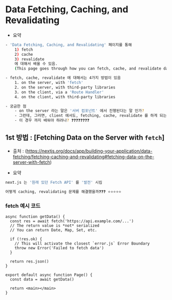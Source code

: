 



# Data Fetching, Caching, and Revalidating


- 요약 
``` bash
- 'Data Fetching, Caching, and Revalidating' 페이지를 통해 
	1) fetch 
	2) cache
	3) revalidate 
	에 대해서 배울 수 있음. 
	(This page goes through how you can fetch, cache, and revalidate data in React and Next.js.)

- fetch, cache, revalidate 에 대해서는 4가지 방법이 있음 
	1. on the server, with 'fetch'
	2. on the server, with third-party libraries 
	3. on the client, via a 'Route Handler' 
	4. on the client, with third-party libraries

- 궁금한 점 
	- on the server 라는 말은 '서버 컴포넌트' 에서 진행된다는 말 인가? 
	- 그런데, 그러면, client 에서도, fetching, cache, revalidate 를 하게 되는 경우가 있으려나❓❓❓❓❓❓ 
	- 이 경우 까지 배워야 하려나? ❓❓❓❓❓❓❓❓ 

```





## 1st 방법 : [Fetching Data on the Server with `fetch`]
- 출처 : (https://nextjs.org/docs/app/building-your-application/data-fetching/fetching-caching-and-revalidating#fetching-data-on-the-server-with-fetch)


- 요약 
``` bash
next.js 는 '원래 있던 Fetch API' 를 '발전' 시킴

어떻게 caching, revalidating 문제를 해결했을까❓❓❓ ⭐⭐⭐⭐⭐ 


```



### fetch 예시 코드 

```
async function getData() {
  const res = await fetch('https://api.example.com/...')
  // The return value is *not* serialized
  // You can return Date, Map, Set, etc.
 
  if (!res.ok) {
    // This will activate the closest `error.js` Error Boundary
    throw new Error('Failed to fetch data')
  }
 
  return res.json()
}
 
export default async function Page() {
  const data = await getData()
 
  return <main></main>
}
```













